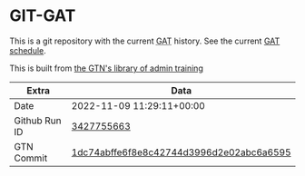 # GIT-GAT

This is a git repository with the current <abbr title="Galaxy Admin Training">GAT</abbr> history. See the current [GAT schedule](https://gxy.io/gat).

This is built from [the GTN's library of admin training](https://training.galaxyproject.org/training-material/topics/admin/)

Extra | Data
--- | ---
Date | 2022-11-09 11:29:11+00:00
Github Run ID | [3427755663](https://github.com/galaxyproject/training-material/actions/runs/3427755663)
GTN Commit | [1dc74abffe6f8e8c42744d3996d2e02abc6a6595](https://github.com/galaxyproject/training-material/tree/1dc74abffe6f8e8c42744d3996d2e02abc6a6595)
